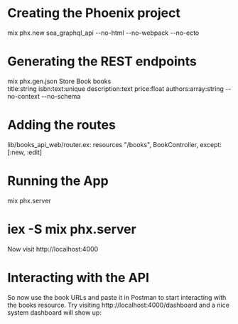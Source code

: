 # Creating the Phoenix project
mix phx.new sea_graphql_api --no-html --no-webpack --no-ecto

# Generating the REST endpoints
mix phx.gen.json Store Book books \
title:string isbn:text:unique description:text price:float authors:array:string --no-context --no-schema

# Adding the routes
lib/books_api_web/router.ex:
resources "/books", BookController, except: [:new, :edit]

# Running the App
mix phx.server
# iex -S mix phx.server
Now visit http://localhost:4000

# Interacting with the API
So now use the book URLs and paste it in Postman to start interacting with the books resource.
Try visiting http://localhost:4000/dashboard and a nice system dashboard will show up:
